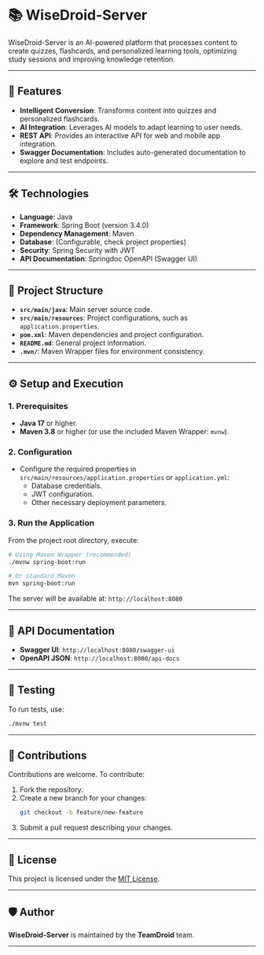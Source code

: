 # 📚 WiseDroid-Server

WiseDroid-Server is an AI-powered platform that processes content to create quizzes, flashcards, and personalized learning tools, optimizing study sessions and improving knowledge retention.

---

## 🚀 Features

- **Intelligent Conversion**: Transforms content into quizzes and personalized flashcards.
- **AI Integration**: Leverages AI models to adapt learning to user needs.
- **REST API**: Provides an interactive API for web and mobile app integration.
- **Swagger Documentation**: Includes auto-generated documentation to explore and test endpoints.

---

## 🛠️ Technologies

- **Language**: Java
- **Framework**: Spring Boot (version 3.4.0)
- **Dependency Management**: Maven
- **Database**: (Configurable, check project properties)
- **Security**: Spring Security with JWT
- **API Documentation**: Springdoc OpenAPI (Swagger UI)

---

## 📂 Project Structure

- **`src/main/java`**: Main server source code.
- **`src/main/resources`**: Project configurations, such as `application.properties`.
- **`pom.xml`**: Maven dependencies and project configuration.
- **`README.md`**: General project information.
- **`.mvn/`**: Maven Wrapper files for environment consistency.

---

## ⚙️ Setup and Execution

### **1. Prerequisites**

- **Java 17** or higher.
- **Maven 3.8** or higher (or use the included Maven Wrapper: `mvnw`).

### **2. Configuration**

- Configure the required properties in `src/main/resources/application.properties` or `application.yml`:
  - Database credentials.
  - JWT configuration.
  - Other necessary deployment parameters.

### **3. Run the Application**

From the project root directory, execute:

```bash
# Using Maven Wrapper (recommended)
./mvnw spring-boot:run

# Or standard Maven
mvn spring-boot:run
```

The server will be available at: `http://localhost:8080`

---

## 🔗 API Documentation

- **Swagger UI**: `http://localhost:8080/swagger-ui`
- **OpenAPI JSON**: `http://localhost:8080/api-docs`

---

## 🧪 Testing

To run tests, use:

```bash
./mvnw test
```

---

## 🤝 Contributions

Contributions are welcome. To contribute:

1. Fork the repository.
2. Create a new branch for your changes:
   ```bash
   git checkout -b feature/new-feature
   ```
3. Submit a pull request describing your changes.

---

## 📜 License

This project is licensed under the [MIT License](LICENSE).

---

## 🛡️ Author

**WiseDroid-Server** is maintained by the **TeamDroid** team.

---

